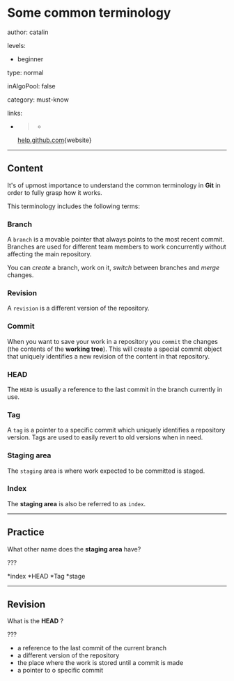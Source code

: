 # Some common terminology
author: catalin

levels:

  - beginner

type: normal

inAlgoPool: false

category: must-know

links:

  - >-
    [help.github.com](https://help.github.com/articles/github-glossary/){website}

---
## Content

It's of upmost importance to understand the common terminology in **Git** in order to fully grasp how it works. 

This terminology includes the following terms: 

### Branch 
A `branch` is a movable pointer that always points to the most recent commit. Branches are used for different team members to work concurrently without affecting the main repository.

You can *create* a branch, work on it, *switch* between branches and *merge* changes. 

### Revision

A `revision` is a different version of the repository.
### Commit

When you want to save your work in a repository you `commit` the changes (the contents of the **working tree**). This will create a special commit object that uniquely identifies a new revision of the content in that repository. 

### HEAD

The `HEAD` is usually a reference to the last commit in the branch currently in use.


### Tag 

A `tag` is a pointer to a specific commit which uniquely identifies a repository version. Tags are used to easily revert to old versions when in need.

### Staging area

The `staging` area is where work expected to be committed is staged. 
### Index

The **staging area** is also be referred to as `index`.

---
## Practice

What other name does the **staging area** have?

???

*index
*HEAD
*Tag
*stage

---
## Revision

What is the **HEAD** ?

???

* a reference to the last commit of the current branch
* a different version of the repository
* the place where the work is stored until a commit is made
* a pointer to o specific commit